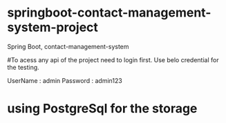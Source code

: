 # springboot-contact-management-system-project
Spring Boot, contact-management-system


#To acess any api of the project need to login first. Use belo credential for the testing.

UserName : admin
Password : admin123

# using PostgreSql for the storage
